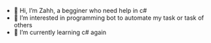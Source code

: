- 👋 Hi, I’m Zahh, a begginer who need help in c#
- 👀 I’m interested in programming bot to automate my task or task of others
- 🌱 I’m currently learning c# again
